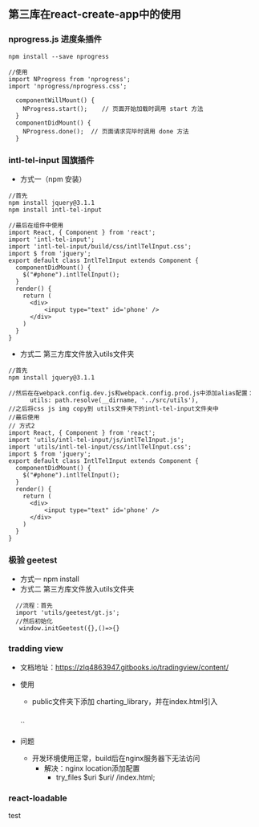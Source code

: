 ## 第三库在react-create-app中的使用
### nprogress.js 进度条插件
```
npm install --save nprogress

//使用
import NProgress from 'nprogress';
import 'nprogress/nprogress.css';

  componentWillMount() {
    NProgress.start();    // 页面开始加载时调用 start 方法
  }
  componentDidMount() {
    NProgress.done();  // 页面请求完毕时调用 done 方法
  }
```
### intl-tel-input 国旗插件
* 方式一（npm 安装）
```
//首先
npm install jquery@3.1.1
npm install intl-tel-input

//最后在组件中使用
import React, { Component } from 'react';
import 'intl-tel-input';
import 'intl-tel-input/build/css/intlTelInput.css';
import $ from 'jquery';
export default class IntlTelInput extends Component {
  componentDidMount() {
    $("#phone").intlTelInput();
  }
  render() {
    return (
      <div>
          <input type="text" id='phone' />
      </div>
    )
  }
}

```

* 方式二 第三方库文件放入utils文件夹
```
//首先
npm install jquery@3.1.1

//然后在在webpack.config.dev.js和webpack.config.prod.js中添加alias配置：
      utils: path.resolve(__dirname, '../src/utils'),
//之后将css js img copy到 utils文件夹下的intl-tel-input文件夹中
//最后使用
// 方式2
import React, { Component } from 'react';
import 'utils/intl-tel-input/js/intlTelInput.js';
import 'utils/intl-tel-input/css/intlTelInput.css';
import $ from 'jquery';
export default class IntlTelInput extends Component {
  componentDidMount() {
    $("#phone").intlTelInput();
  }
  render() {
    return (
      <div>
          <input type="text" id='phone' />
      </div>
    )
  }
}
```
### 极验 geetest
* 方式一 npm install
* 方式二  第三方库文件放入utils文件夹
```
  //流程：首先
  import 'utils/geetest/gt.js';
  //然后初始化
   window.initGeetest({},()=>{}
```

### tradding view 
* 文档地址：https://zlq4863947.gitbooks.io/tradingview/content/
* 使用
  * public文件夹下添加 charting_library，并在index.html引入
    ```
  <script src="%PUBLIC_URL%/charting_library/charting_library.min.js"></script>

    ``
* 问题
  * 开发环境使用正常，build后在nginx服务器下无法访问
    * 解决：nginx location添加配置
      * try_files $uri $uri/ /index.html;
### react-loadable




test
